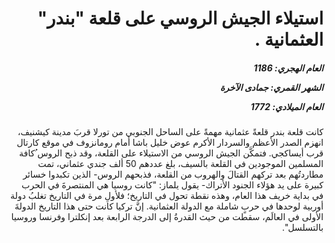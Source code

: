 <h1 dir="rtl">استيلاء الجيش الروسي على قلعة "بندر" العثمانية .</h1>

<h5 dir="rtl">العام الهجري:  1186

الشهر القمري: جمادى الآخرة

العام الميلادي: 1772</h5>

<p dir="rtl">كانت قلعة بندر قلعةً عثمانية مهمةً على الساحل الجنوبي من تورلا قربَ مدينة كيشنيف، انهزم الصدر الأعظم والسردار الأكرم عوض خليل باشا أمام رومانزوف في موقع كارتال قرب أيساكجي. فتمكَّن الجيش الروسي من الاستيلاء على القلعة، وقد ذبح الروس ُكافة المسلمين الموجودين في القلعة بالسيف، بلغ عددهم 50 ألف جندي عثماني، تمت مطاردتُهم بعد تركهم القتالَ والهروب من القلعة، فذبحهم الروس- الذين تكبدوا خسائر كبيرة على يد هؤلاء الجنود الأتراك- يقول يلماز: "كانت روسيا هي المنتصرةَ في الحرب في بداية خريف هذا العام، وهذه نقطة تحول في التاريخ؛ فلأولِ مرة في التاريخ تغلبُ دولة أوربية لوحدها في حربٍ شاملة مع الدولة العثمانية. إنَّ تركيا كانت حتى هذا التاريخ الدولةَ الأولى في العالَم، سقطت من حيث القدرةُ إلى الدرجة الرابعة بعد إنكلترا وفرنسا وروسيا بالتسلسل".</p></br>
